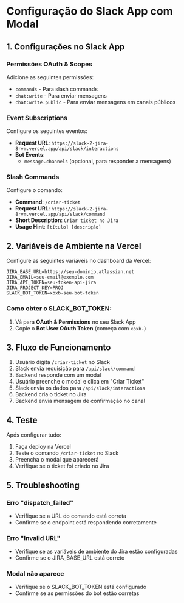 # Configuração do Slack App com Modal

## 1. Configurações no Slack App

### Permissões OAuth & Scopes
Adicione as seguintes permissões:
- `commands` - Para slash commands
- `chat:write` - Para enviar mensagens
- `chat:write.public` - Para enviar mensagens em canais públicos

### Event Subscriptions
Configure os seguintes eventos:
- **Request URL**: `https://slack-2-jira-8rvm.vercel.app/api/slack/interactions`
- **Bot Events**:
  - `message.channels` (opcional, para responder a mensagens)

### Slash Commands
Configure o comando:
- **Command**: `/criar-ticket`
- **Request URL**: `https://slack-2-jira-8rvm.vercel.app/api/slack/command`
- **Short Description**: `Criar ticket no Jira`
- **Usage Hint**: `[título] [descrição]`

## 2. Variáveis de Ambiente na Vercel

Configure as seguintes variáveis no dashboard da Vercel:

```
JIRA_BASE_URL=https://seu-dominio.atlassian.net
JIRA_EMAIL=seu-email@exemplo.com
JIRA_API_TOKEN=seu-token-api-jira
JIRA_PROJECT_KEY=PROJ
SLACK_BOT_TOKEN=xoxb-seu-bot-token
```

### Como obter o SLACK_BOT_TOKEN:
1. Vá para **OAuth & Permissions** no seu Slack App
2. Copie o **Bot User OAuth Token** (começa com `xoxb-`)

## 3. Fluxo de Funcionamento

1. Usuário digita `/criar-ticket` no Slack
2. Slack envia requisição para `/api/slack/command`
3. Backend responde com um modal
4. Usuário preenche o modal e clica em "Criar Ticket"
5. Slack envia os dados para `/api/slack/interactions`
6. Backend cria o ticket no Jira
7. Backend envia mensagem de confirmação no canal

## 4. Teste

Após configurar tudo:
1. Faça deploy na Vercel
2. Teste o comando `/criar-ticket` no Slack
3. Preencha o modal que aparecerá
4. Verifique se o ticket foi criado no Jira

## 5. Troubleshooting

### Erro "dispatch_failed"
- Verifique se a URL do comando está correta
- Confirme se o endpoint está respondendo corretamente

### Erro "Invalid URL"
- Verifique se as variáveis de ambiente do Jira estão configuradas
- Confirme se o JIRA_BASE_URL está correto

### Modal não aparece
- Verifique se o SLACK_BOT_TOKEN está configurado
- Confirme se as permissões do bot estão corretas
